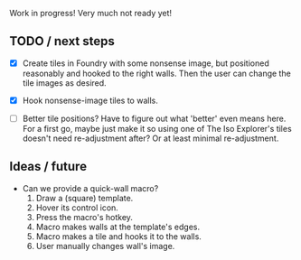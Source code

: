 Work in progress!  Very much not ready yet!

## TODO / next steps

- [x] Create tiles in Foundry with some nonsense image,
      but positioned reasonably and hooked to the right walls.
      Then the user can change the tile images as desired.
- [x] Hook nonsense-image tiles to walls.
- [ ] Better tile positions?
      Have to figure out what 'better' even means here.
      For a first go, maybe just make it so using one of The Iso Explorer's
      tiles doesn't need re-adjustment after?  Or at least minimal
      re-adjustment.


## Ideas / future
- Can we provide a quick-wall macro?
  1. Draw a (square) template.
  2. Hover its control icon.
  3. Press the macro's hotkey.
  4. Macro makes walls at the template's edges.
  5. Macro makes a tile and hooks it to the walls.
  6. User manually changes wall's image.

